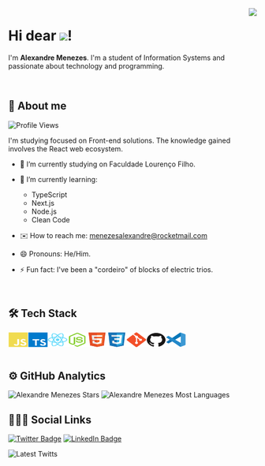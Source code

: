 <img align="right" height="590em" src="https://raw.githubusercontent.com/gist/alexandresantosm/431291127782315390ac2a31953eea49/raw/da248178391da6dfeb2ffa1ac7720f12d9a180a2/githubcard.svg" />

# Hi dear <img src="https://raw.githubusercontent.com/kaueMarques/kaueMarques/master/hi.gif" width="30px">!
I'm **Alexandre Menezes**.
I'm a student of Information Systems and passionate about technology and programming.

<br>

## 🧭 About me

![Profile Views](https://komarev.com/ghpvc/?username=alexandresantosm&color=blue)

I'm studying focused on Front-end solutions.
The knowledge gained involves the React web ecosystem.

- 🔭 I’m currently studying on Faculdade Lourenço Filho.

- 🌱 I’m currently learning:
  - TypeScript
  - Next.js
  - Node.js
  - Clean Code
  
- ✉️ How to reach me: menezesalexandre@rocketmail.com

- 😄 Pronouns: He/Him.

- ⚡ Fun fact: I've been a "cordeiro" of blocks of electric trios.

<br>

## 🛠 Tech Stack

<div style="display: flex">
  <img align="center" alt="Javascript Logo" height="30" width="40" src="https://raw.githubusercontent.com/devicons/devicon/master/icons/javascript/javascript-plain.svg">
  <img align="center" alt="Typescript Logo" height="30" width="40" src="https://raw.githubusercontent.com/devicons/devicon/master/icons/typescript/typescript-plain.svg">
  <img align="center" alt="React Logo" height="30" width="40" src="https://raw.githubusercontent.com/devicons/devicon/master/icons/react/react-original.svg">
  <img align="center" alt="Node.JS Logo" height="30" width="40" src="https://raw.githubusercontent.com/devicons/devicon/master/icons/nodejs/nodejs-original.svg">
  <img align="center" alt="HTML5 Logo" height="30" width="40" src="https://raw.githubusercontent.com/devicons/devicon/master/icons/html5/html5-original.svg">
  <img align="center" alt="CSS3 Logo" height="30" width="40" src="https://raw.githubusercontent.com/devicons/devicon/master/icons/css3/css3-original.svg">
  <img align="center" alt="Git Logo" height="30" width="40" src="https://raw.githubusercontent.com/devicons/devicon/master/icons/git/git-original.svg">
  <img align="center" alt="GitHub Logo" height="30" width="40" src="https://raw.githubusercontent.com/devicons/devicon/master/icons/github/github-original.svg">
  <img align="center" alt="Visual Studio Code Logo" height="30" width="40" src="https://raw.githubusercontent.com/devicons/devicon/master/icons/vscode/vscode-original.svg">
</div>

<br>

## ⚙️ GitHub Analytics

<img src="https://github-readme-stats.vercel.app/api?username=alexandresantosm&show_icons=true&theme=vision-friendly-dark" alt="Alexandre Menezes Stars" width="530em" />

<img src="https://github-readme-stats.vercel.app/api/top-langs/?username=alexandresantosm&layout=compact&theme=vision-friendly-dark" alt="Alexandre Menezes Most Languages" width="530em"/>

<br>

## 🧑🏻‍🦱 Social Links

[![Twitter Badge](https://img.shields.io/twitter/follow/alesanezes?color=%231da1f2&label=%40alesanezes&logo=twitter&logoColor=white&style=for-the-badge)](https://twitter.com/alesanezes)
[![LinkedIn Badge](https://img.shields.io/badge/linkedin--%230a66c2?style=for-the-badge&logo=linkedin&logoColor=white)](https://linkedin.com/in/alexandresmenezes)

![Latest Twitts](https://github-readme-twitter-gazf.vercel.app/api?id=alesanezes&layout=wide&show_reply=off&show_retweet=off)
